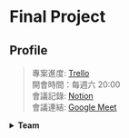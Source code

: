# Final Project
## Profile
> 專案進度: [Trello]()<br>
> 開會時間：每週六 20:00<br>
> 會議記錄: [Notion](https://www.notion.so/Final-Project-11531c02fb3f80cd8e37c8d0b8f6802e?pvs=4)<br>
> 會議連結: [Google Meet](https://meet.google.com/vwa-iikc-fku)

<details><summary><b>Team</b></summary>

- 資科三 __劉子宏__ 組長
- 資科四 __潘煜智__
- 資科四 __鄭睿宏__
- 資科三 __黃蓉容__
</details>